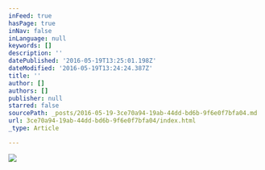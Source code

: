 ```yaml
---
inFeed: true
hasPage: true
inNav: false
inLanguage: null
keywords: []
description: ''
datePublished: '2016-05-19T13:25:01.198Z'
dateModified: '2016-05-19T13:24:24.387Z'
title: ''
author: []
authors: []
publisher: null
starred: false
sourcePath: _posts/2016-05-19-3ce70a94-19ab-44dd-bd6b-9f6e0f7bfa04.md
url: 3ce70a94-19ab-44dd-bd6b-9f6e0f7bfa04/index.html
_type: Article

---
```

![](https://the-grid-user-content.s3-us-west-2.amazonaws.com/43d0eabd-5d32-4fb7-9022-92c88e238d7a.png)
